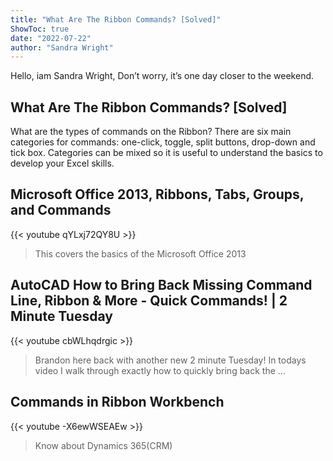 ```yaml
---
title: "What Are The Ribbon Commands? [Solved]"
ShowToc: true 
date: "2022-07-22"
author: "Sandra Wright" 
---
```


Hello, iam Sandra Wright, Don’t worry, it’s one day closer to the weekend.
## What Are The Ribbon Commands? [Solved]
What are the types of commands on the Ribbon? There are six main categories for commands: one-click, toggle, split buttons, drop-down and tick box. Categories can be mixed so it is useful to understand the basics to develop your Excel skills.

## Microsoft Office 2013, Ribbons, Tabs, Groups, and Commands
{{< youtube qYLxj72QY8U >}}
>This covers the basics of the Microsoft Office 2013 

## AutoCAD How to Bring Back Missing Command Line, Ribbon & More - Quick Commands! | 2 Minute Tuesday
{{< youtube cbWLhqdrgic >}}
>Brandon here back with another new 2 minute Tuesday! In todays video I walk through exactly how to quickly bring back the ...

## Commands in Ribbon Workbench
{{< youtube -X6ewWSEAEw >}}
>Know about Dynamics 365(CRM) 

